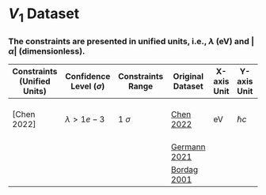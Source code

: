 
# $V_1$ Dataset 
### The constraints are presented in unified units, i.e., $\lambda$ (eV) and $|\alpha|$ (dimensionless).

| Constraints (Unified Units)      | Confidence Level ($\sigma$) |Constraints Range | Original Dataset              | X-axis Unit | Y-axis Unit  | Source| Remarks| Verification Status  |
|-----------------------------|-----------------------------|-------------|-------------|--------------------|-----------------|-----------------|-----------------|-----------------|
| [Chen 2022]|   $\lambda>1e-3$            |   1 $\sigma$      |[Chen 2022](./V1alphadataLei/Chen2022.csv)| eV      | $\hbar c$      |[Phys Rev D.106 095007](https://link.aps.org/doi/10.1103/PhysRevD.106.095007) | test result |Not yet|
||||[Germann 2021](./V1alphadataLei/Germann2021.csv)||||||
||||[Bordag 2001](./V1alphadataLei/Bordag2001two.csv)||||||
